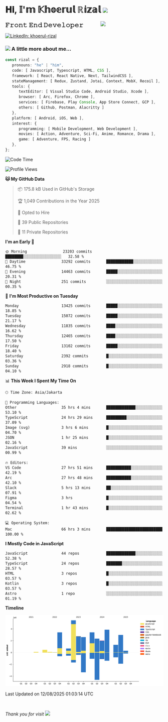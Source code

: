 <h1> 𝐇𝐢, 𝕀'𝕞 𝕂𝕙𝕠𝕖𝕣𝕦𝕝 ℝ𝕚𝕫𝕒𝕝 <img src="https://media.giphy.com/media/mGcNjsfWAjY5AEZNw6/giphy.gif" width="50"></h1>
<img align='right' src="https://media.giphy.com/media/v1.Y2lkPTc5MGI3NjExOWI2ajR2NGJubzBsZHFuaHMwajRrcDNsNXJwOG8yb3F0NjhkNXF4OSZlcD12MV9pbnRlcm5hbF9naWZfYnlfaWQmY3Q9cw/fkZukR450RQ1qnGaq9/giphy.gif" width="200">
<strong style="font-size:20px;">𝙵𝚛𝚘𝚗𝚝 𝙴𝚗𝚍 𝙳𝚎𝚟𝚎𝚕𝚘𝚙𝚎𝚛</strong>
</p></em>

[![LinkedIn: khoerul-rizal](https://img.shields.io/badge/khoerul--rizal-blue?style=flat-square&logo=Linkedin&logoColor=white&link=https://www.linkedin.com/in/khoerul-rizal/)](https://www.linkedin.com/in/khoerul-rizal/)

### <img src="https://media.giphy.com/media/VgCDAzcKvsR6OM0uWg/giphy.gif" width="50"> A little more about me...

```typescript
const rizal = {
   pronouns: "he" | "him",
   code: [ Javascript, Typescript, HTML, CSS ],
   framework: [ React, React Native, Next, TailwindCSS ],
   stateManagement: [ Redux, Zustand, Jotai, Context, MobX, Recoil ],
   tools: {
      textEditor: [ Visual Studio Code, Android Studio, Xcode ],
      browser: [ Arc, Firefox, Chrome ],
      services: [ Firebase, Play Console, App Store Connect, GCP ],
      others: [ Github, Postman, Alacritty ]
   },
   platform: [ Android, iOS, Web ],
   interest: {
      programming: [ Mobile Development, Web Development ],
      movies: [ Action, Adventure, Sci-Fi, Anime, Romance, Drama ],
      game: [ Adventure, FPS, Racing ]
   },
};
```

<!--START_SECTION:waka-->
![Code Time](http://img.shields.io/badge/Code%20Time-3%2C649%20hrs%205%20mins-blue)

![Profile Views](http://img.shields.io/badge/Profile%20Views-0-blue)

**🐱 My GitHub Data** 

> 📦 175.8 kB Used in GitHub's Storage 
 > 
> 🏆 1,049 Contributions in the Year 2025
 > 
> 💼 Opted to Hire
 > 
> 📜 39 Public Repositories 
 > 
> 🔑 11 Private Repositories 
 > 
**I'm an Early 🐤** 

```text
🌞 Morning                23203 commits       ████████░░░░░░░░░░░░░░░░░   32.58 % 
🌆 Daytime                33292 commits       ████████████░░░░░░░░░░░░░   46.75 % 
🌃 Evening                14463 commits       █████░░░░░░░░░░░░░░░░░░░░   20.31 % 
🌙 Night                  251 commits         ░░░░░░░░░░░░░░░░░░░░░░░░░   00.35 % 
```
📅 **I'm Most Productive on Tuesday** 

```text
Monday                   13425 commits       █████░░░░░░░░░░░░░░░░░░░░   18.85 % 
Tuesday                  15072 commits       █████░░░░░░░░░░░░░░░░░░░░   21.17 % 
Wednesday                11835 commits       ████░░░░░░░░░░░░░░░░░░░░░   16.62 % 
Thursday                 12465 commits       ████░░░░░░░░░░░░░░░░░░░░░   17.50 % 
Friday                   13102 commits       █████░░░░░░░░░░░░░░░░░░░░   18.40 % 
Saturday                 2392 commits        █░░░░░░░░░░░░░░░░░░░░░░░░   03.36 % 
Sunday                   2918 commits        █░░░░░░░░░░░░░░░░░░░░░░░░   04.10 % 
```


📊 **This Week I Spent My Time On** 

```text
🕑︎ Time Zone: Asia/Jakarta

💬 Programming Languages: 
Other                    35 hrs 4 mins       █████████████░░░░░░░░░░░░   53.10 % 
TypeScript               24 hrs 29 mins      █████████░░░░░░░░░░░░░░░░   37.09 % 
Image (svg)              3 hrs 6 mins        █░░░░░░░░░░░░░░░░░░░░░░░░   04.70 % 
JSON                     1 hr 25 mins        █░░░░░░░░░░░░░░░░░░░░░░░░   02.16 % 
JavaScript               39 mins             ░░░░░░░░░░░░░░░░░░░░░░░░░   00.99 % 

🔥 Editors: 
VS Code                  27 hrs 51 mins      ███████████░░░░░░░░░░░░░░   42.19 % 
Arc                      27 hrs 48 mins      ███████████░░░░░░░░░░░░░░   42.10 % 
Slack                    5 hrs 13 mins       ██░░░░░░░░░░░░░░░░░░░░░░░   07.91 % 
Figma                    3 hrs               █░░░░░░░░░░░░░░░░░░░░░░░░   04.54 % 
Terminal                 1 hr 43 mins        █░░░░░░░░░░░░░░░░░░░░░░░░   02.62 % 

💻 Operating System: 
Mac                      66 hrs 3 mins       █████████████████████████   100.00 % 
```

**I Mostly Code in JavaScript** 

```text
JavaScript               44 repos            █████████████░░░░░░░░░░░░   52.38 % 
TypeScript               24 repos            ███████░░░░░░░░░░░░░░░░░░   28.57 % 
HTML                     3 repos             █░░░░░░░░░░░░░░░░░░░░░░░░   03.57 % 
Kotlin                   3 repos             █░░░░░░░░░░░░░░░░░░░░░░░░   03.57 % 
Astro                    1 repo              ░░░░░░░░░░░░░░░░░░░░░░░░░   01.19 % 
```



**Timeline**

![Lines of Code chart](https://raw.githubusercontent.com/khoerulrizal/khoerulrizal/main/assets/bar_graph.png)


 Last Updated on 12/08/2025 01:03:14 UTC
<!--END_SECTION:waka-->
</details>
<br/>

<em>Thank you for visit</em> <img src="https://media.giphy.com/media/v1.Y2lkPTc5MGI3NjExcHdvNm1qZWtjaGw0ZjdwM3Z3NnY2dHlueTVuODBta2FiY20wM2YybSZlcD12MV9pbnRlcm5hbF9naWZfYnlfaWQmY3Q9cw/tV25tpdKqdFa9x81k2/giphy.gif" width="40">
